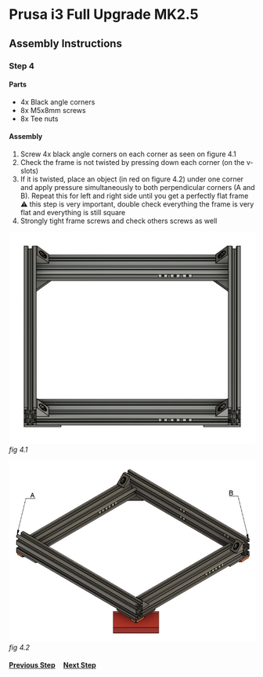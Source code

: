 # Prusa i3 Full Upgrade MK2.5

## Assembly Instructions

### Step 4

#### Parts  

* 4x Black angle corners
* 8x M5x8mm screws
* 8x Tee nuts

#### Assembly

1. Screw 4x black angle corners on each corner as seen on figure 4.1
1. Check the frame is not twisted by pressing down each corner (on the v-slots)
1. If it is twisted, place an object (in red on figure 4.2) under one corner and apply pressure simultaneously to both perpendicular corners (A and B). Repeat this for left and right side until you get a perfectly flat frame<br>
   :warning: this step is very important, double check everything the frame is very flat and everything is still square
1. Strongly tight frame screws and check others screws as well



![](img/fig4.1.jpg)\
*fig 4.1*

![](img/fig4.2.jpg)\
*fig 4.2*

#### [Previous Step](step03.md) &nbsp;&nbsp;&nbsp; [Next Step](step05.md)
